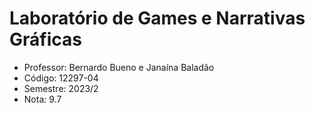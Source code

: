 # Laboratório de Games e Narrativas Gráficas

-  Professor: Bernardo Bueno e Janaína Baladão
-  Código: 12297-04
-  Semestre: 2023/2
-  Nota: 9.7
